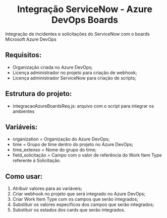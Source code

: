 <h1 align="center"> Integração ServiceNow - Azure DevOps Boards </h1>

Integração de incidentes e solicitações do ServiceNow com o boards Microsoft Azure DevOps 

## Requisitos:
- Organização criada no Azure DevOps;
- Licença administrador no projeto para criação de webhook;
- Licença administrador ServiceNow para criação de scripts;

## Estrutura do projeto:
- integracaoAzureBoardsReq.js: arquivo com o script para integrar os ambientes

## Variáveis:
- organization = Organização do Azure DevOps;
- time = Grupo de time dentro do projeto no Azure DevOps;
- time_extenso = Nome do grupo do time;
- field_solicitação = Campo com o valor de referência do Work Item Type referente à Solicitação.

## Como usar:
1. Atribuir valores para as variáveis;
2. Criar webhook no projeto que será integrado no Azure DevOps;
3. Criar Work Item Type com os campos que serão integrados;
4. Substituir os valores específicos dos campos que serão integrados;
5. Substituir os estados dos cards que serão integrados.
   
